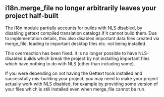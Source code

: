 ## i18n.merge_file no longer arbitrarily leaves your project half-built

The i18n module partially accounts for builds with NLS disabled, by disabling
gettext compiled translation catalogs if it cannot build them. Due to
implementation details, this also disabled important data files created via
merge_file, leading to important desktop files etc. not being installed.

This overreaction has been fixed. It is no longer possible to have NLS-disabled
builds which break the project by not installing important files which have
nothing to do with NLS (other than including some).

If you were depending on not having the Gettext tools installed and
successfully mis-building your project, you may need to make your project
actually work with NLS disabled, for example by providing some version of your
files which is still installed even when merge_file cannot be run.
